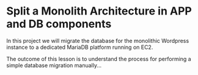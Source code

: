 # Split a Monolith Architecture in APP and DB components

In this project we will migrate the database for the monolithic  Wordpress instance to a dedicated MariaDB platform running on EC2.

The outcome of this lesson is to understand the process for performing a simple database migration manually...
